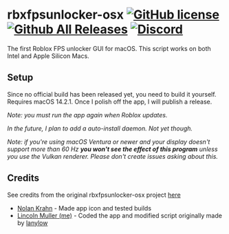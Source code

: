 # rbxfpsunlocker-osx [![GitHub license](https://img.shields.io/github/license/lanylow/rbxfpsunlocker-osx?color=informational)](https://github.com/lanylow/rbxfpsunlocker-osx/blob/main/LICENSE) [![Github All Releases](https://img.shields.io/github/downloads/lanylow/rbxfpsunlocker-osx/total.svg?color=informational)]() [![Discord](https://img.shields.io/badge/chat-discord-informational)](https://discord.gg/MrtJvV5tKv)

The first Roblox FPS unlocker GUI for macOS. This script works on both Intel and Apple Silicon Macs.

## Setup

Since no official build has been released yet, you need to build it yourself. Requires macOS 14.2.1. Once I polish off the app, I will publish a release.

*Note: you must run the app again when Roblox updates.*

*In the future, I plan to add a auto-install daemon. Not yet though.*

*Note: if you're using macOS Ventura or newer and your display doesn't support more than 60 Hz **you won't see the effect of this program** unless you use the Vulkan renderer. Please don't create issues asking about this.*

## Credits
 
See credits from the original rbxfpsunlocker-osx project [here](https://github.com/lanylow/rbxfpsunlocker-osx)
- [Nolan Krahn](https://github.com/Italian-seasoning) - Made app icon and tested builds
- [Lincoln Muller (me)](https://github.com/Thyssenkrupp234) - Coded the app and modified script originally made by [lanylow](https://github.com/lanylow)
